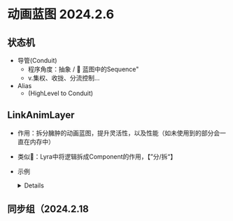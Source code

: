 
# 动画蓝图 2024.2.6
  ## 状态机
  - 导管(Conduit)
    - 程序角度：抽象 / 🧠 蓝图中的Sequence"
    - v.集权、收拢、分流控制...
  - Alias
    - (HighLevel to Conduit) 
  ## LinkAnimLayer
  - 作用：拆分臃肿的动画蓝图，提升灵活性，以及性能（如未使用到的部分会一直在内存中）
  - 类似🧠：Lyra中将逻辑拆成Component的作用，【”分/拆“】
  - 示例
    <details>
      
    - ![image](https://github.com/lanwu5/lantz.github.io/assets/42904565/9379b73d-f4e5-4787-8e44-24208f168a2e)
    - ![image](https://github.com/lanwu5/lantz.github.io/assets/42904565/3d4a6b74-50a0-47bc-86b6-1289a71a5662)
      
    </detail>

  ## 同步组（2024.2.18
